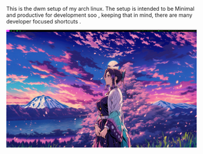 This is the dwm setup of my arch linux. The setup is intended to be Minimal and productive for development soo , keeping that in mind, there are many developer focused shortcuts .

![desktop](desktop.png)